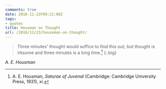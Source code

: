 ```yaml
---
comments: true
date: 2016-11-23T09:21:00Z
tags:
- quotes
title: Housman on Thought
url: /2016/11/23/houseman-on-thought/
---
```


>Three minutes' thought would suffice to find this out; but thought is irksome and three minutes is a long time.[^1]
{:.big}

<cite>A. E. Housman</cite>

[^1]: A. E. Housman, *Saturae of Juvenal* (Cambridge: Cambridge University Press, 1931), xi.
